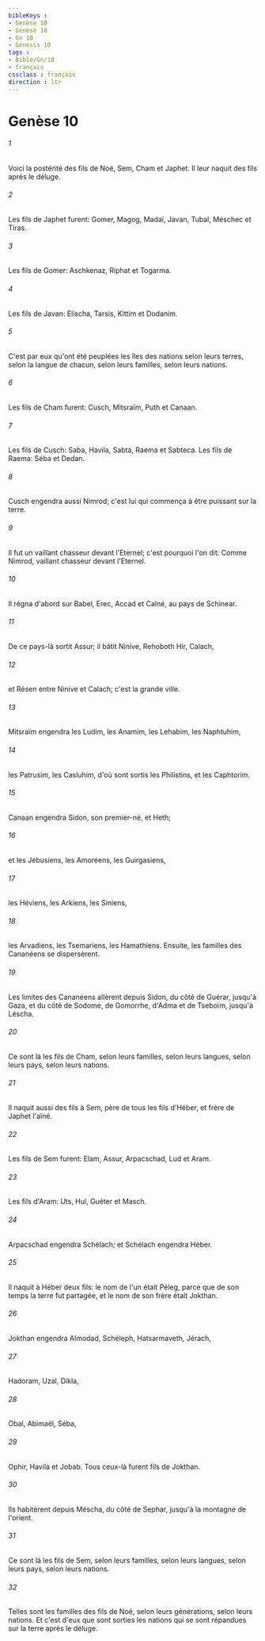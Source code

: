 ```yaml
---
bibleKeys : 
- Genèse 10
- Genèse 10
- Gn 10
- Genesis 10
tags : 
- Bible/Gn/10
- français
cssclass : français
direction : ltr
---
```


# Genèse 10

###### 1
Voici la postérité des fils de Noé, Sem, Cham et Japhet. Il leur naquit des fils après le déluge.
###### 2
Les fils de Japhet furent: Gomer, Magog, Madaï, Javan, Tubal, Méschec et Tiras.
###### 3
Les fils de Gomer: Aschkenaz, Riphat et Togarma.
###### 4
Les fils de Javan: Elischa, Tarsis, Kittim et Dodanim.
###### 5
C'est par eux qu'ont été peuplées les îles des nations selon leurs terres, selon la langue de chacun, selon leurs familles, selon leurs nations.
###### 6
Les fils de Cham furent: Cusch, Mitsraïm, Puth et Canaan.
###### 7
Les fils de Cusch: Saba, Havila, Sabta, Raema et Sabteca. Les fils de Raema: Séba et Dedan.
###### 8
Cusch engendra aussi Nimrod; c'est lui qui commença à être puissant sur la terre.
###### 9
Il fut un vaillant chasseur devant l'Eternel; c'est pourquoi l'on dit: Comme Nimrod, vaillant chasseur devant l'Eternel.
###### 10
Il régna d'abord sur Babel, Erec, Accad et Calné, au pays de Schinear.
###### 11
De ce pays-là sortit Assur; il bâtit Ninive, Rehoboth Hir, Calach,
###### 12
et Résen entre Ninive et Calach; c'est la grande ville.
###### 13
Mitsraïm engendra les Ludim, les Anamim, les Lehabim, les Naphtuhim,
###### 14
les Patrusim, les Casluhim, d'où sont sortis les Philistins, et les Caphtorim.
###### 15
Canaan engendra Sidon, son premier-né, et Heth;
###### 16
et les Jébusiens, les Amoréens, les Guirgasiens,
###### 17
les Héviens, les Arkiens, les Siniens,
###### 18
les Arvadiens, les Tsemariens, les Hamathiens. Ensuite, les familles des Cananéens se dispersèrent.
###### 19
Les limites des Cananéens allèrent depuis Sidon, du côté de Guérar, jusqu'à Gaza, et du côté de Sodome, de Gomorrhe, d'Adma et de Tseboïm, jusqu'à Léscha.
###### 20
Ce sont là les fils de Cham, selon leurs familles, selon leurs langues, selon leurs pays, selon leurs nations.
###### 21
Il naquit aussi des fils à Sem, père de tous les fils d'Héber, et frère de Japhet l'aîné.
###### 22
Les fils de Sem furent: Elam, Assur, Arpacschad, Lud et Aram.
###### 23
Les fils d'Aram: Uts, Hul, Guéter et Masch.
###### 24
Arpacschad engendra Schélach; et Schélach engendra Héber.
###### 25
Il naquit à Héber deux fils: le nom de l'un était Péleg, parce que de son temps la terre fut partagée, et le nom de son frère était Jokthan.
###### 26
Jokthan engendra Almodad, Schéleph, Hatsarmaveth, Jérach,
###### 27
Hadoram, Uzal, Dikla,
###### 28
Obal, Abimaël, Séba,
###### 29
Ophir, Havila et Jobab. Tous ceux-là furent fils de Jokthan.
###### 30
Ils habitèrent depuis Méscha, du côté de Sephar, jusqu'à la montagne de l'orient.
###### 31
Ce sont là les fils de Sem, selon leurs familles, selon leurs langues, selon leurs pays, selon leurs nations.
###### 32
Telles sont les familles des fils de Noé, selon leurs générations, selon leurs nations. Et c'est d'eux que sont sorties les nations qui se sont répandues sur la terre après le déluge.
